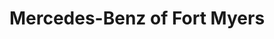 ---
title: "Mercedes-Benz of Fort Myers"
url: /fort-myers/mercedes-benz-of-fort-myers/
shop: Autohaus
---